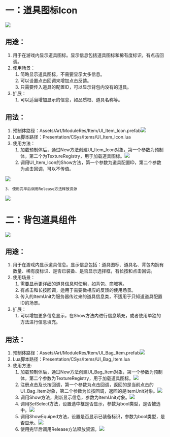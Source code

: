 # 一：道具图标Icon
![](https://cdn.nlark.com/yuque/0/2024/png/35004992/1725947786241-936ccfc7-509f-4d1a-b924-32d2ab3d2252.png)

## 用途：
1. 用于在游戏内显示道具图标。显示信息包括道具图标和稀有度标识，有点击回调。
2. 使用场景：
    1. 简略显示道具图标，不需要显示太多信息。
    2. 可以设置点击回调来增加点击反馈。
    3. 只需要传入道具的配置ID，可以显示背包内没有的道具。
3. 扩展：
    1. 可以适当增加显示的信息，如品质框、道具名称等。

## 用法：
1. 预制体路径：Assets/Art/ModuleRes/Item/UI_Item_Icon.prefab![](https://cdn.nlark.com/yuque/0/2024/png/35004992/1725949062274-6ab8ac90-5a02-47d6-ad2a-a51e529df3cf.png)
2. Lua脚本路径：Presentation/CSys/Items/UI_Item_Icon.lua
3. 使用方法：
    1. 加载预制体后，通过New方法创建UI_Item_Icon对象，第一个参数为预制体，第二个为TextureRegistry，用于加载道具图标。![](https://cdn.nlark.com/yuque/0/2024/png/35004992/1725948156775-135b292e-bde3-4248-b305-93470e70d35f.png)
    2. 调用UI_Item_Icon的Show方法，第一个参数为道具配置ID，第二个参数为点击回调，可以不传值。

![](https://cdn.nlark.com/yuque/0/2024/png/35004992/1725948293193-344957b9-5713-4554-a3f0-fb53a644394d.png)

    3. 使用完毕后调用Release方法释放资源

![](https://cdn.nlark.com/yuque/0/2024/png/35004992/1725948386997-fb37f173-2daa-454d-bff1-97ce6eec22af.png)



# 二：背包道具组件
![](https://cdn.nlark.com/yuque/0/2024/png/35004992/1726025219760-5c3d77e6-a89b-422b-8947-5bcc9bdcf9ba.png)

## 用途：
1. 用于在游戏内显示道具信息。显示信息包括：道具图标、道具名、背包内拥有数量、稀有度标识、是否已装备、是否显示选择框，有长按和点击回调。
2. 使用场景：
    1. 需要显示更详细的道具信息时使用，如背包、商城等。
    2. 有点击和长按回调，适用于需要做相应的反馈的使用场景。
    3. 传入的ItemUnit为服务器传过来的道具信息类，不适用于只知道道具配置ID的场景。
3. 扩展：
    1. 可以增加更多信息显示，在Show方法内进行信息填充，或者使用单独的方法进行信息填充。

## 用法：
1. 预制体路径：Assets/Art/ModuleRes/Item/UI_Bag_Item.prefab![](https://cdn.nlark.com/yuque/0/2024/png/35004992/1725949106192-83c8c0d6-1bce-42af-bda4-6a200b4d0a06.png)
2. Lua脚本路径：Presentation/CSys/Items/UI_Bag_Item.lua
3. 使用方法:
    1. 加载预制体后，通过New方法创建UI_Bag_Item对象，第一个参数为预制体，第二个参数为TextureRegistry，用于加载道具图标。![](https://cdn.nlark.com/yuque/0/2024/png/35004992/1725949308633-bfd9ab1a-28d6-4611-959b-815aae4bcb2e.png)
    2. 注册点击及长按回调，第一个参数为点击回调，返回的是当前点击的UI_Bag_Item对象，第二个参数为长按回调，返回的是ItemUnit对象。![](https://cdn.nlark.com/yuque/0/2024/png/35004992/1725949335139-4d29d579-fb04-4faa-97f6-568943cdc1cb.png)
    3. 调用Show方法，刷新显示信息，参数为ItemUnit对象。![](https://cdn.nlark.com/yuque/0/2024/png/35004992/1725949770226-98aac0ad-65be-42b6-8402-cef59f70f76c.png)
    4. 调用SetSelect方法，设置选中框是否显示，参数为bool类型，是否被选中。![](https://cdn.nlark.com/yuque/0/2024/png/35004992/1725949587582-e7d0fcd9-8abc-42a5-a852-14739231e19c.png)
    5. 调用ShowEquiped方法，设置是否显示已装备标识，参数为bool类型，是否显示。![](https://cdn.nlark.com/yuque/0/2024/png/35004992/1725949746328-8aac4691-5e5a-4445-bbcf-90625a08e58e.png)
    6. 使用完毕后调用Release方法释放资源。![](https://cdn.nlark.com/yuque/0/2024/png/35004992/1725949633536-998f3add-175a-493d-a862-27b71616ad7d.png)



